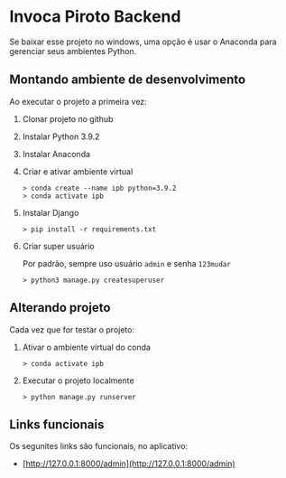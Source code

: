 # Invoca Piroto Backend

Se baixar esse projeto no windows, uma opção é usar o Anaconda para gerenciar seus ambientes Python.

## Montando ambiente de desenvolvimento

Ao executar o projeto a primeira vez:

1. Clonar projeto no github

2. Instalar Python 3.9.2

3. Instalar Anaconda

4. Criar e ativar ambiente virtual

     ```shell
    > conda create --name ipb python=3.9.2
    > conda activate ipb
    ```

5. Instalar Django

    ```shell
    > pip install -r requirements.txt
    ```

6. Criar super usuário

    Por padrão, sempre uso usuário `admin` e senha `123mudar`

    ``` shell
    > python3 manage.py createsuperuser
    ```

## Alterando projeto

Cada vez que for testar o projeto:

1. Ativar o ambiente virtual do conda

    ```shell
    > conda activate ipb
    ```

2. Executar o projeto localmente

    ```shell
    > python manage.py runserver
    ```

## Links funcionais

Os segunites links são funcionais, no aplicativo:

- [http://127.0.0.1:8000/admin](http://127.0.0.1:8000/admin)